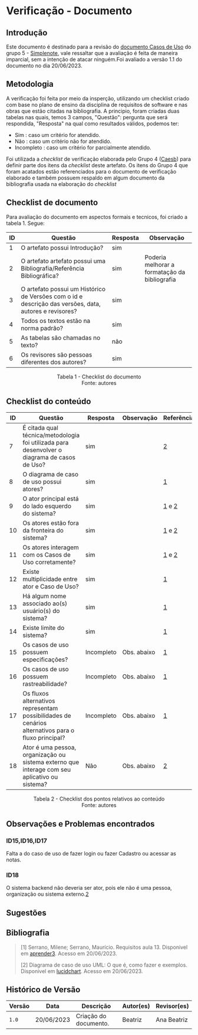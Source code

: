 # Verificação - Documento

## Introdução

Este documento é destinado para a revisão do [documento Casos de Uso](https://requisitos-de-software.github.io/2023.1-Simplenote/modelagem/casos_de_uso/) do grupo 5 - [Simplenote](https://github.com/Requisitos-de-Software/2023.1-Simplenote), vale ressaltar que a avaliação é feita de maneira imparcial, sem a intenção de atacar ninguém.Foi avaliado a versão 1.1 do documento no dia 20/06/2023.

## Metodologia

A verificação foi feita por meio da insperção, utilizando um checklist criado com base no plano de ensino da disciplina de requisitos de software e nas obras que estão citadas na bibliografia. A principio, foram criadas duas tabelas nas quais, temos 3 campos, "Questão": pergunta que será respondida, "Resposta" na qual como resultados válidos, podemos ter:

- Sim : caso um critério for atendido.
- Não : caso um critério não for atendido.
- Incompleto : caso um critério for parcialmente atendido.

Foi utilizada a *checklist* de verificação elaborada pelo Grupo 4 ([Caesb](https://requisitos-de-software.github.io/2023.1-Caesb/Verificacao/Grupo5/Entrega1/Entrega1/)) para definir parte dos itens da *checklist* deste artefato. Os itens do Grupo 4 que foram acatados estão referenciados para o documento de verificação elaborado e também possuem respaldo em algum documento da bibliografia usada na elaboração do *checklist* 

## Checklist de documento
Para avaliação do documento em aspectos formais e tecnicos, foi criado a tabela 1. Segue:

|ID|Questão|Resposta|Observação|
|--|-------|--------|----------|
|1|O artefato possui Introdução?                                                                                |   sim     |          |
|2|O artefato artefato possui uma Bibliografia/Referência Bibliográfica?                                        |   sim     | Poderia melhorar a formatação da bibliografia |
|3|O artefato possui um Histórico de Versões com o id e descrição das versões, data, autores e revisores?       |   sim     |          |
|4|Todos os textos estão na norma padrão?                                                                       |   sim     |          |
|5|As tabelas são chamadas no texto?                                                                            |   não     |          |
|6|Os revisores são pessoas diferentes dos autores?                                                             |   sim     |          |

<p align="center"> Tabela 1 - Checklist do documento <br> Fonte: autores </p>

## Checklist do conteúdo

| ID   | Questão | Resposta | Observação | Referências |
| ---- | ------- | -------- | ---------- |-------------|
|  7   | É citada qual técnica/metodologia foi utilizada para desenvolver o diagrama de casos de Uso?        | sim     |            | [2](#ancora2)     |
|  8   | O diagrama de caso de uso possui atores?                                                            | sim     |            | [1](#ancora1)     |
|  9   | O ator principal está do lado esquerdo do sistema?                                                  | sim     |            | [1](#ancora1) e [2](#ancora2)    |
|  10  | Os atores estão fora da fronteira do sistema?                                                       | sim     |            | [1](#ancora1) e [2](#ancora2)     |
|  11  | Os atores interagem com os Casos de Uso corretamente?                                               | sim     |            | [1](#ancora1) e [2](#ancora2)     |
|  12  | Existe multiplicidade entre ator e Caso de Uso?                                                     | sim         |            | [1](#ancora1)     |
|  13  | Há algum nome associado ao(s) usuário(s) do sistema?                                                | sim         |            | [1](#ancora1)     |
|  14  | Existe limite do sistema?                                                                           | sim         |            | [1](#ancora1)     |
|  15  | Os casos de uso possuem especificações?                                                             | Incompleto  | Obs. abaixo           | [1](#ancora1)     |
|  16  | Os casos de uso possuem rastreabilidade?                                                            | Incompleto  | Obs. abaixo          | [1](#ancora1)     |
|  17  | Os fluxos alternativos representam possibilidades de cenários alternativos para o fluxo principal?  | Incompleto  | Obs. abaixo          | [1](#ancora1)     |
|  18  | Ator é uma pessoa, organização ou sistema externo que interage com seu aplicativo ou sistema?       |  Não        | Obs. abaixo        | [2](#ancora2)     |



<p align="center"> Tabela 2 - Checklist dos pontos relativos ao conteúdo <br> Fonte: autores </p>

## Observações e Problemas encontrados

### ID15,ID16,ID17

Falta a do caso de uso de fazer login ou fazer Cadastro ou acessar as notas.

### ID18

O sistema backend não deveria ser ator, pois ele não é uma pessoa, organização ou sistema externo.[2](#ancora2)

## Sugestões

## Bibliografia

> [1] Serrano, Milene; Serrano, Maurício. Requisitos aula 13. Disponivel em [aprender3](https://aprender3.unb.br/pluginfile.php/2523100/mod_resource/content/1/Requisitos%20-%20Aula%20013a.pdf). Acesso em 20/06/2023. 
>
> [2] Diagrama de caso de uso UML: O que é, como fazer e exemplos. Disponivel em [lucidchart](https://www.lucidchart.com/pages/pt/diagrama-de-caso-de-uso-uml). Acesso em 20/06/2023.

## Histórico de Versão

| Versão | Data       | Descrição             | Autor(es)    | Revisor(es)        |
| ------ | ---------- | --------------------- | ------------ | ------------------ |
| `1.0`  | 20/06/2023 | Criação do documento. | Beatriz      | Ana Beatriz            |
